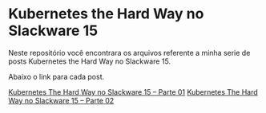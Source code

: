 # Kubernetes the Hard Way no Slackware 15

Neste repositório você encontrara os arquivos referente a minha serie de posts Kubernetes the Hard Way no Slackware 15.

Abaixo o link para cada post.

[Kubernetes The Hard Way no Slackware 15 – Parte 01](https://rodrigolira.eti.br/kubernetes-the-hard-way-no-slackware-15-parte-01/) 
[Kubernetes The Hard Way no Slackware 15 – Parte 02](https://rodrigolira.eti.br/kubernetes-the-hard-way-no-slackware-15-parte-02/) 
